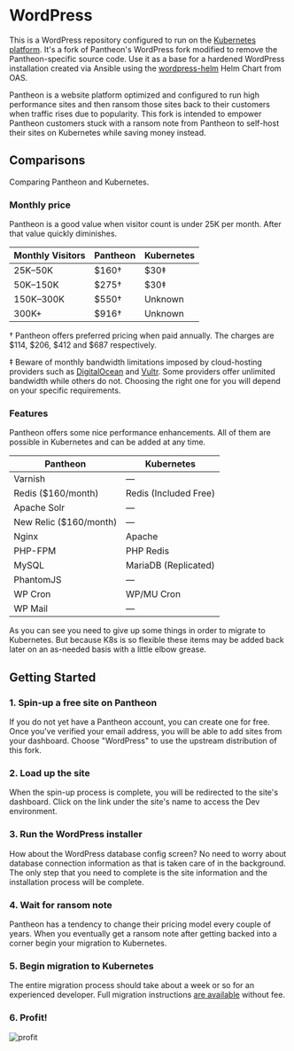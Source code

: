 # WordPress

This is a WordPress repository configured to run on the [Kubernetes platform](https://kubernetes.io). It's a fork of Pantheon's WordPress fork modified to remove the Pantheon-specific source code. Use it as a base for a hardened WordPress installation created via Ansible using the [wordpress-helm](https://codeberg.org/vhs/wordpress-helm) Helm Chart from OAS.

Pantheon is a website platform optimized and configured to run high performance sites and then ransom those sites back to their customers when traffic rises due to popularity. This fork is intended to empower Pantheon customers stuck with a ransom note from Pantheon to self-host their sites on Kubernetes while saving money instead.

## Comparisons

Comparing Pantheon and Kubernetes.
### Monthly price

Pantheon is a good value when visitor count is under 25K per month. After that value quickly diminishes.

Monthly Visitors | Pantheon | Kubernetes
--- | --- | ---
25K–50K | $160† | $30‡
50K–150K | $275† | $30‡
150K–300K | $550† | Unknown
300K+ | $916† | Unknown

† Pantheon offers preferred pricing when paid annually. The charges are $114, $206, $412 and $687 respectively.

‡ Beware of monthly bandwidth limitations imposed by cloud-hosting providers such as [DigitalOcean](https://vhs.codeberg.page/go/digitalocean) and [Vultr](https://vhs.codeberg.page/go/vultr). Some providers offer unlimited bandwidth while others do not. Choosing the right one for you will depend on your specific requirements.

### Features

Pantheon offers some nice performance enhancements. All of them are possible in Kubernetes and can be added at any time.

Pantheon | Kubernetes
--- | ---
Varnish | —
Redis ($160/month)  | Redis (Included Free)
Apache Solr | —
New Relic ($160/month) | —
Nginx | Apache
PHP-FPM | PHP Redis
MySQL | MariaDB (Replicated)
PhantomJS | —
WP Cron | WP/MU Cron
WP Mail | —

As you can see you need to give up some things in order to migrate to Kubernetes. But because K8s is so flexible these items may be added back later on an as-needed basis with a little elbow grease.

## Getting Started

### 1. Spin-up a free site on Pantheon

If you do not yet have a Pantheon account, you can create one for free. Once you've verified your email address, you will be able to add sites from your dashboard. Choose "WordPress" to use the upstream distribution of this fork.

### 2. Load up the site

When the spin-up process is complete, you will be redirected to the site's dashboard. Click on the link under the site's name to access the Dev environment.

### 3. Run the WordPress installer

How about the WordPress database config screen? No need to worry about database connection information as that is taken care of in the background. The only step that you need to complete is the site information and the installation process will be complete.

### 4. Wait for ransom note

Pantheon has a tendency to change their pricing model every couple of years. When you eventually get a ransom note after getting backed into a corner begin your migration to Kubernetes.

### 5. Begin migration to Kubernetes

The entire migration process should take about a week or so for an experienced developer. Full migration instructions [are available](https://vhs.codeberg.page/post/move-pantheon-wordpress-site-kubernetes/) without fee.

### 6. Profit!

![profit](https://source.unsplash.com/rwfISioESQM)
